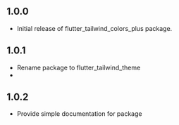 ## 1.0.0
* Initial release of flutter_tailwind_colors_plus package.
  
## 1.0.1
* Rename package to flutter_tailwind_theme
* 
## 1.0.2
* Provide simple documentation for package